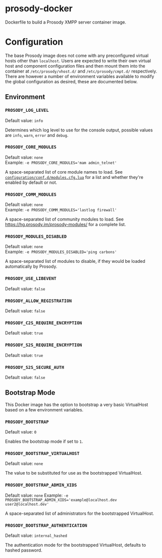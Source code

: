 # prosody-docker
Dockerfile to build a Prosody XMPP server container image.

# Configuration

The base Prosody image does not come with any preconfigured virtual hosts other than `localhost`. Users are expected to write their own virtual host and component configuration files and then mount them into the container at `/etc/prosody/vhost.d/` and `/etc/prosody/cmpt.d/` respectively. There are however a number of environment variables available to modify the global configuration as desired, these are documented below.

## Environment

### `PROSODY_LOG_LEVEL`
Default value: `info`

Determines which log level to use for the console output, possible values are `info`, `warn`, `error` and `debug`.

### `PROSODY_CORE_MODULES`
Default value: `none`  
Example: `-e PROSODY_CORE_MODULES='mam admin_telnet'`

A space-separated list of core module names to load.  See
[`configuration/conf.d/modules.cfg.lua`](https://github.com/OpusVL/prosody-docker/blob/master/configuration/conf.d/modules.cfg.lua) for a list and whether they're enabled by
default or not.

### `PROSODY_COMM_MODULES`
Default value: `none`  
Example: `-e PROSODY_COMM_MODULES='lastlog firewall'`

A space-separated list of community modules to load. See https://hg.prosody.im/prosody-modules/ for a complete list.

### `PROSODY_MODULES_DISABLED`
Default value: `none`  
Example: `-e PROSODY_MODULES_DISABLED='ping carbons'`

A space-separated list of modules to disable, if they would be loaded
automatically by Prosody.

### `PROSODY_USE_LIBEVENT`
Default value: `false`

### `PROSODY_ALLOW_REGISTRATION`
Default value: `false`

### `PROSODY_C2S_REQUIRE_ENCRYPTION`
Default value: `true`

### `PROSODY_S2S_REQUIRE_ENCRYPTION`
Default value: `true`

### `PROSODY_S2S_SECURE_AUTH`
Default value: `false`

## Bootstrap Mode

This Docker image has the option to bootstrap a very basic VirtualHost based on a few environment variables.

### `PROSODY_BOOTSTRAP`
Default value: `0`

Enables the bootstrap mode if set to `1`.

### `PROSODY_BOOTSTRAP_VIRTUALHOST`
Default value: `none`

The value to be substituted for use as the bootstrapped VirtualHost.

### `PROSODY_BOOTSTRAP_ADMIN_XIDS`
Default value: `none`
Example: `-e PROSODY_BOOTSTRAP_ADMIN_XIDS='example@localhost.dev user2@localhost.dev'`

A space-separated list of administrators for the bootstrapped VirtualHost.

### `PROSODY_BOOTSTRAP_AUTHENTICATION`
Default value: `internal_hashed`

The authentication mode for the bootstrapped VirtualHost, defaults to hashed password.
